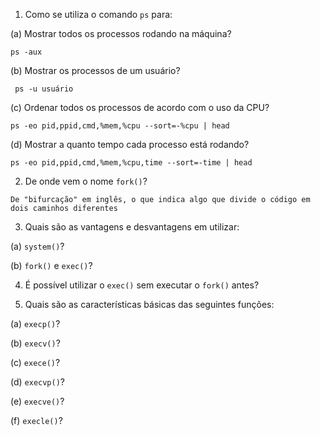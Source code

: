 1. Como se utiliza o comando `ps` para:

(a) Mostrar todos os processos rodando na máquina?

`ps -aux`

(b) Mostrar os processos de um usuário?

` ps -u usuário`

(c) Ordenar todos os processos de acordo com o uso da CPU?

 `ps -eo pid,ppid,cmd,%mem,%cpu --sort=-%cpu | head`

(d) Mostrar a quanto tempo cada processo está rodando?

`ps -eo pid,ppid,cmd,%mem,%cpu,time --sort=-time | head`

2. De onde vem o nome `fork()`?

`De "bifurcação" em inglês, o que indica algo que divide o código em dois caminhos diferentes`

3. Quais são as vantagens e desvantagens em utilizar:

(a) `system()`?

(b) `fork()` e `exec()`?

4. É possível utilizar o `exec()` sem executar o `fork()` antes?

5. Quais são as características básicas das seguintes funções:

(a) `execp()`?

(b) `execv()`?

(c) `exece()`?

(d) `execvp()`?

(e) `execve()`?

(f) `execle()`?
